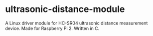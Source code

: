 # ultrasonic-distance-module
A Linux driver module for HC-SR04 ultrasonic distance measurement device. Made for Raspberry Pi 2. Written in C.
